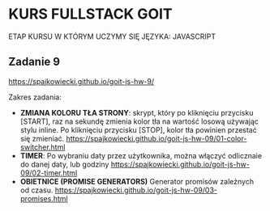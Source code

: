 # KURS FULLSTACK GOIT
ETAP KURSU W KTÓRYM UCZYMY SIĘ JĘZYKA: JAVASCRIPT
## Zadanie 9
https://spajkowiecki.github.io/goit-js-hw-9/

Zakres zadania:
- <b>ZMIANA KOLORU TŁA STRONY</b>:  skrypt, który po kliknięciu przycisku [START], raz na sekundę zmienia kolor tła na wartość losową używając stylu inline. Po kliknięciu przycisku [STOP], kolor tła powinien przestać się zmieniać.
https://spajkowiecki.github.io/goit-js-hw-09/01-color-switcher.html
- <b>TIMER</b>: Po wybraniu daty przez użytkownika, można włączyć odlicznaie do danej daty, lub godziny
https://spajkowiecki.github.io/goit-js-hw-09/02-timer.html
- <b>OBIETNICE (PROMISE GENERATORS)</b> Generator promisów zależnych od czasu.
https://spajkowiecki.github.io/goit-js-hw-09/03-promises.html
